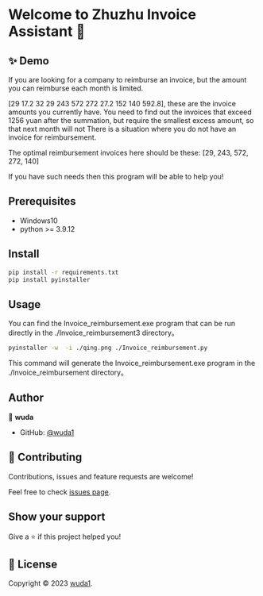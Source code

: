# Welcome to Zhuzhu Invoice Assistant 👋

## ✨ Demo
If you are looking for a company to reimburse an invoice, but the amount you can reimburse each month is limited.

[29 17.2 32 29 243 572 272 27.2 152 140 592.8], these are the invoice amounts you currently have. You need to find out the invoices that exceed 1256 yuan after the summation, but require the smallest excess amount, so that next month will not There is a situation where you do not have an invoice for reimbursement.

The optimal reimbursement invoices here should be these: [29, 243, 572, 272, 140]

If you have such needs then this program will be able to help you!



## Prerequisites

- Windows10
- python >= 3.9.12

## Install

```sh
pip install -r requirements.txt
pip install pyinstaller
```

## Usage
You can find the Invoice_reimbursement.exe program that can be run directly in the ./Invoice_reimbursement3 directory。

```sh
pyinstaller -w  -i ./qing.png ./Invoice_reimbursement.py
```
This command will generate the Invoice_reimbursement.exe program in the ./Invoice_reimbursement directory。

## Author
👤 **wuda**
* GitHub: [@wuda1](https://github.com/wuda1)

## 🤝 Contributing

Contributions, issues and feature requests are welcome!

Feel free to check [issues page](<%= issuesUrl %>).

## Show your support

Give a ⭐️ if this project helped you!



## 📝 License
Copyright © 2023 [wuda1](https://github.com/wuda1).